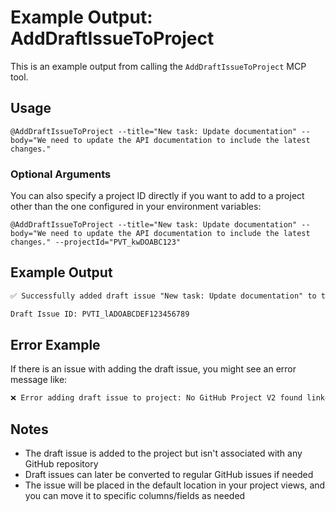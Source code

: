 # Example Output: AddDraftIssueToProject

This is an example output from calling the `AddDraftIssueToProject` MCP tool.

## Usage

```
@AddDraftIssueToProject --title="New task: Update documentation" --body="We need to update the API documentation to include the latest changes."
```

### Optional Arguments

You can also specify a project ID directly if you want to add to a project other than the one configured in your environment variables:

```
@AddDraftIssueToProject --title="New task: Update documentation" --body="We need to update the API documentation to include the latest changes." --projectId="PVT_kwDOABC123"
```

## Example Output

```markdown
✅ Successfully added draft issue "New task: Update documentation" to the project.

Draft Issue ID: PVTI_lADOABCDEF123456789
```

## Error Example

If there is an issue with adding the draft issue, you might see an error message like:

```markdown
❌ Error adding draft issue to project: No GitHub Project V2 found linked to the repository octocat/example-repo.
```

## Notes

- The draft issue is added to the project but isn't associated with any GitHub repository
- Draft issues can later be converted to regular GitHub issues if needed
- The issue will be placed in the default location in your project views, and you can move it to specific columns/fields as needed

